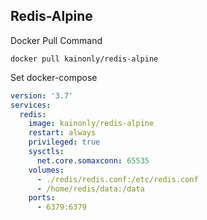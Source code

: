 ## Redis-Alpine

Docker Pull Command

```shell
docker pull kainonly/redis-alpine
```

Set docker-compose

```yaml
version: '3.7'
services:
  redis:
    image: kainonly/redis-alpine
    restart: always
    privileged: true
    sysctls:
      net.core.somaxconn: 65535
    volumes:
      - ./redis/redis.conf:/etc/redis.conf
      - /home/redis/data:/data
    ports:
      - 6379:6379
```
